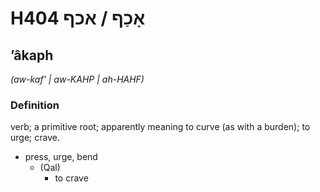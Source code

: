 # H404 אָכַף / אכף

## ʼâkaph

_(aw-kaf' | aw-KAHP | ah-HAHF)_

### Definition

verb; a primitive root; apparently meaning to curve (as with a burden); to urge; crave.

- press, urge, bend
    - (Qal)
        - to crave
